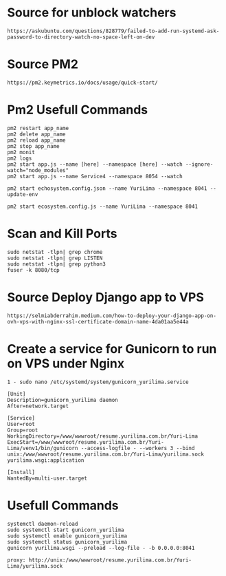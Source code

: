 # Source for unblock watchers
    https://askubuntu.com/questions/828779/failed-to-add-run-systemd-ask-password-to-directory-watch-no-space-left-on-dev

# Source PM2
    https://pm2.keymetrics.io/docs/usage/quick-start/

# Pm2 Usefull Commands
    pm2 restart app_name
    pm2 delete app_name
    pm2 reload app_name
    pm2 stop app_name
    pm2 monit
    pm2 logs
    pm2 start app.js --name [here] --namespace [here] --watch --ignore-watch="node_modules"
    pm2 start app.js --name Service4 --namespace 8054 --watch

    pm2 start echosystem.config.json --name YuriLima --namespace 8041 --update-env

    pm2 start ecosystem.config.js --name YuriLima --namespace 8041

# Scan and Kill Ports
    sudo netstat -tlpn| grep chrome
    sudo netstat -tlpn| grep LISTEN
    sudo netstat -tlpn| grep python3
    fuser -k 8080/tcp

# Source Deploy Django app to VPS
    https://selmiabderrahim.medium.com/how-to-deploy-your-django-app-on-ovh-vps-with-nginx-ssl-certificate-domain-name-4da01aa5e44a

# Create a service for Gunicorn to run on VPS under Nginx
    1 - sudo nano /etc/systemd/system/gunicorn_yurilima.service

    [Unit]
    Description=gunicorn_yurilima daemon  
    After=network.target

    [Service]
    User=root
    Group=root
    WorkingDirectory=/www/wwwroot/resume.yurilima.com.br/Yuri-Lima
    ExecStart=/www/wwwroot/resume.yurilima.com.br/Yuri-Lima/venv1/bin/gunicorn --access-logfile - --workers 3 --bind unix:/www/wwwroot/resume.yurilima.com.br/Yuri-Lima/yurilima.sock yurilima.wsgi:application

    [Install]
    WantedBy=multi-user.target

# Usefull Commands
    systemctl daemon-reload
    sudo systemctl start gunicorn_yurilima
    sudo systemctl enable gunicorn_yurilima
    sudo systemctl status gunicorn_yurilima
    gunicorn yurilima.wsgi --preload --log-file - -b 0.0.0.0:8041

    proxy: http://unix:/www/wwwroot/resume.yurilima.com.br/Yuri-Lima/yurilima.sock